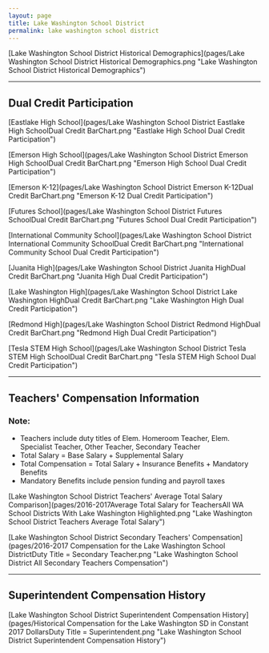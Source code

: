 ```yaml
---
layout: page
title: Lake Washington School District
permalink: lake washington school district
---
```



[Lake Washington School District Historical Demographics](pages/Lake Washington School District Historical Demographics.png "Lake Washington School District Historical Demographics")

___

## Dual Credit Participation

[Eastlake High School](pages/Lake Washington School District Eastlake High SchoolDual Credit BarChart.png "Eastlake High School Dual Credit Participation")

[Emerson High School](pages/Lake Washington School District Emerson High SchoolDual Credit BarChart.png "Emerson High School Dual Credit Participation")

[Emerson K-12](pages/Lake Washington School District Emerson K-12Dual Credit BarChart.png "Emerson K-12 Dual Credit Participation")

[Futures School](pages/Lake Washington School District Futures SchoolDual Credit BarChart.png "Futures School Dual Credit Participation")

[International Community School](pages/Lake Washington School District International Community SchoolDual Credit BarChart.png "International Community School Dual Credit Participation")

[Juanita High](pages/Lake Washington School District Juanita HighDual Credit BarChart.png "Juanita High Dual Credit Participation")

[Lake Washington High](pages/Lake Washington School District Lake Washington HighDual Credit BarChart.png "Lake Washington High Dual Credit Participation")

[Redmond High](pages/Lake Washington School District Redmond HighDual Credit BarChart.png "Redmond High Dual Credit Participation")

[Tesla STEM High School](pages/Lake Washington School District Tesla STEM High SchoolDual Credit BarChart.png "Tesla STEM High School Dual Credit Participation")


___

## Teachers' Compensation Information
### Note:
- Teachers include duty titles of Elem. Homeroom Teacher, Elem. Specialist Teacher, Other Teacher, Secondary Teacher
- Total Salary = Base Salary + Supplemental Salary
- Total Compensation = Total Salary + Insurance Benefits + Mandatory Benefits
- Mandatory Benefits include pension funding and payroll taxes

[Lake Washington School District Teachers' Average Total Salary Comparison](pages/2016-2017Average Total Salary for TeachersAll WA School Districts With Lake Washington Highlighted.png "Lake Washington School District Teachers Average Total Salary")

[Lake Washington School District Secondary Teachers' Compensation](pages/2016-2017 Compensation for the Lake Washington School DistrictDuty Title = Secondary Teacher.png "Lake Washington School District All Secondary Teachers Compensation")


___

## Superintendent Compensation History

[Lake Washington School District Superintendent Compensation History](pages/Historical Compensation for the Lake Washington SD in Constant 2017 DollarsDuty Title = Superintendent.png "Lake Washington School District Superintendent Compensation History")

